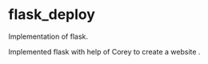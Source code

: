 # flask_deploy
Implementation of flask.

Implemented flask with help of Corey to create a website .
